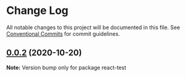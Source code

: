 # Change Log

All notable changes to this project will be documented in this file.
See [Conventional Commits](https://conventionalcommits.org) for commit guidelines.

## [0.0.2](https://github.com/Robbie-Cook/scroll-master/compare/v0.0.1...v0.0.2) (2020-10-20)

**Note:** Version bump only for package react-test
